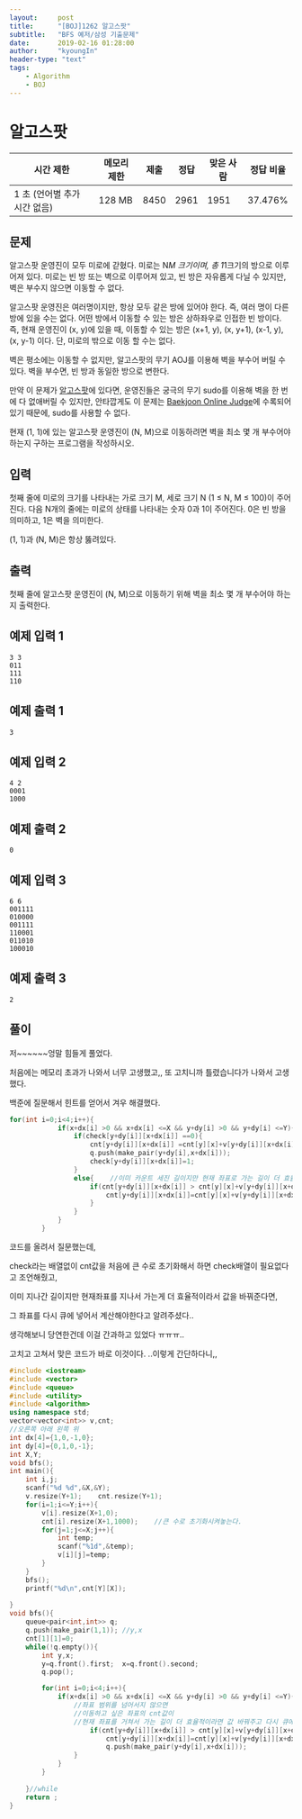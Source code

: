 ```yaml
---
layout:     post
title:      "[BOJ]1262 알고스팟"
subtitle:   "BFS 예저/삼성 기출문제"
date:       2019-02-16 01:28:00
author:     "kyoungIn"
header-type: "text"
tags:
    - Algorithm
    - BOJ
---
```

# 알고스팟 

| 시간 제한                    | 메모리 제한 | 제출 | 정답 | 맞은 사람 | 정답 비율 |
| ---------------------------- | ----------- | ---- | ---- | --------- | --------- |
| 1 초 (언어별 추가 시간 없음) | 128 MB      | 8450 | 2961 | 1951      | 37.476%   |

## 문제

알고스팟 운영진이 모두 미로에 갇혔다. 미로는 N*M 크기이며, 총 1*1크기의 방으로 이루어져 있다. 미로는 빈 방 또는 벽으로 이루어져 있고, 빈 방은 자유롭게 다닐 수 있지만, 벽은 부수지 않으면 이동할 수 없다.

알고스팟 운영진은 여러명이지만, 항상 모두 같은 방에 있어야 한다. 즉, 여러 명이 다른 방에 있을 수는 없다. 어떤 방에서 이동할 수 있는 방은 상하좌우로 인접한 빈 방이다. 즉, 현재 운영진이 (x, y)에 있을 때, 이동할 수 있는 방은 (x+1, y), (x, y+1), (x-1, y), (x, y-1) 이다. 단, 미로의 밖으로 이동 할 수는 없다.

벽은 평소에는 이동할 수 없지만, 알고스팟의 무기 AOJ를 이용해 벽을 부수어 버릴 수 있다. 벽을 부수면, 빈 방과 동일한 방으로 변한다.

만약 이 문제가 [알고스팟](https://www.algospot.com/)에 있다면, 운영진들은 궁극의 무기 sudo를 이용해 벽을 한 번에 다 없애버릴 수 있지만, 안타깝게도 이 문제는 [Baekjoon Online Judge](https://www.acmicpc.net/)에 수록되어 있기 때문에, sudo를 사용할 수 없다.

현재 (1, 1)에 있는 알고스팟 운영진이 (N, M)으로 이동하려면 벽을 최소 몇 개 부수어야 하는지 구하는 프로그램을 작성하시오.

## 입력

첫째 줄에 미로의 크기를 나타내는 가로 크기 M, 세로 크기 N (1 ≤ N, M ≤ 100)이 주어진다. 다음 N개의 줄에는 미로의 상태를 나타내는 숫자 0과 1이 주어진다. 0은 빈 방을 의미하고, 1은 벽을 의미한다.

(1, 1)과 (N, M)은 항상 뚫려있다.

## 출력

첫째 줄에 알고스팟 운영진이 (N, M)으로 이동하기 위해 벽을 최소 몇 개 부수어야 하는지 출력한다.

## 예제 입력 1

```
3 3
011
111
110
```

## 예제 출력 1

```
3
```

## 예제 입력 2

```
4 2
0001
1000
```

## 예제 출력 2

```
0
```

## 예제 입력 3

```
6 6
001111
010000
001111
110001
011010
100010
```

## 예제 출력 3

```
2
```

## 풀이

저~~~~~~엉말 힘들게 풀었다.

처음에는 메모리 초과가 나와서 너무 고생했고,, 또 고치니까 틀렸습니다가 나와서 고생했다.

백준에 질문해서 힌트를 얻어서 겨우 해결했다. 

```cpp
for(int i=0;i<4;i++){
            if(x+dx[i] >0 && x+dx[i] <=X && y+dy[i] >0 && y+dy[i] <=Y){
                if(check[y+dy[i]][x+dx[i]] ==0){
                    cnt[y+dy[i]][x+dx[i]] =cnt[y][x]+v[y+dy[i]][x+dx[i]];
                    q.push(make_pair(y+dy[i],x+dx[i]));
                    check[y+dy[i]][x+dx[i]]=1;
                }
                else{    //이미 카운트 세진 길이지만 현재 좌표로 가는 길이 더 효율적이면, 값 바꿔줌.
                    if(cnt[y+dy[i]][x+dx[i]] > cnt[y][x]+v[y+dy[i]][x+dx[i]]){
                        cnt[y+dy[i]][x+dx[i]]=cnt[y][x]+v[y+dy[i]][x+dx[i]];
                    }
                }
            }
        }
```

코드를 올려서 질문했는데,

check라는 배열없이 cnt값을 처음에 큰 수로 초기화해서 하면 check배열이 필요없다고 조언해줬고,

이미 지나간 길이지만 현재좌표를 지나서 가는게 더 효율적이라서 값을 바꿔준다면, 

그 좌표를 다시 큐에 넣어서 계산해야한다고 알려주셨다..

생각해보니 당연한건데 이걸 간과하고 있었다 ㅠㅠㅠ..

고치고 고쳐서 맞은 코드가 바로 이것이다. ..이렇게 간단하다니,,

```cpp
#include <iostream>
#include <vector>
#include <queue>
#include <utility>
#include <algorithm>
using namespace std;
vector<vector<int>> v,cnt;
//오른쪽 아래 왼쪽 위
int dx[4]={1,0,-1,0};
int dy[4]={0,1,0,-1};
int X,Y;
void bfs();
int main(){
    int i,j;
    scanf("%d %d",&X,&Y);
    v.resize(Y+1);    cnt.resize(Y+1);
    for(i=1;i<=Y;i++){
        v[i].resize(X+1,0);
        cnt[i].resize(X+1,1000);	//큰 수로 초기화시켜놓는다.
        for(j=1;j<=X;j++){
            int temp;
            scanf("%1d",&temp);
            v[i][j]=temp;
        }
    }
    bfs();
    printf("%d\n",cnt[Y][X]);
    
}
void bfs(){
    queue<pair<int,int>> q;
    q.push(make_pair(1,1)); //y,x
    cnt[1][1]=0;
    while(!q.empty()){
        int y,x;
        y=q.front().first;	x=q.front().second;
        q.pop();        

        for(int i=0;i<4;i++){
            if(x+dx[i] >0 && x+dx[i] <=X && y+dy[i] >0 && y+dy[i] <=Y){
                //좌표 범위를 넘어서지 않으면 
                //이동하고 싶은 좌표의 cnt값이 
                //현재 좌표를 거쳐서 가는 길이 더 효율적이라면 값 바꿔주고 다시 큐에 넣음.
                    if(cnt[y+dy[i]][x+dx[i]] > cnt[y][x]+v[y+dy[i]][x+dx[i]]){
                        cnt[y+dy[i]][x+dx[i]]=cnt[y][x]+v[y+dy[i]][x+dx[i]];
                        q.push(make_pair(y+dy[i],x+dx[i]));
                }
            }
        }
        
    }//while
    return ;
}

```

